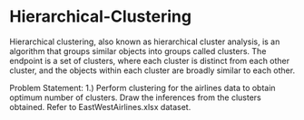 # Hierarchical-Clustering
Hierarchical clustering, also known as hierarchical cluster analysis, is an algorithm that groups similar objects into groups called clusters. The endpoint is a set of clusters, where each cluster is distinct from each other cluster, and the objects within each cluster are broadly similar to each other.


Problem Statement:
1.)	Perform clustering for the airlines data to obtain optimum number of clusters. Draw the inferences from the clusters obtained. Refer to EastWestAirlines.xlsx dataset.

